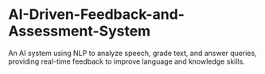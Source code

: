 # AI-Driven-Feedback-and-Assessment-System
An AI system using NLP to analyze speech, grade text, and answer queries, providing real-time feedback to improve language and knowledge skills.
